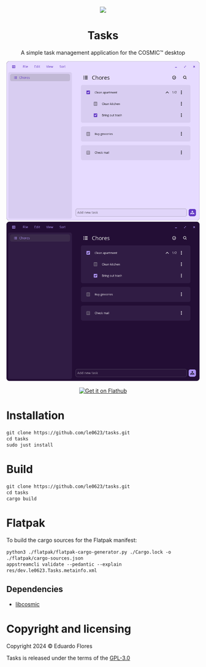 <div align="center">
  <br>
  <img src="res/icons/hicolor/scalable/apps/dev.le0623.Tasks.svg" width="150" />
  <h1>Tasks</h1>

  <p>A simple task management application for the COSMIC™ desktop</p>

  ![window-light.png](https://raw.githubusercontent.com/le0623/tasks/main/res/screenshots/window-light.png#gh-light-mode-only)
  ![window-dark.png](https://raw.githubusercontent.com/le0623/tasks/main/res/screenshots/window-dark.png#gh-dark-mode-only)

  <a href='https://flathub.org/apps/dev.le0623.Tasks'>
    <img width='200' alt='Get it on Flathub' src='https://flathub.org/api/badge?locale=en'/>
  </a>
</div>

# Installation
```
git clone https://github.com/le0623/tasks.git
cd tasks
sudo just install
```

# Build
```
git clone https://github.com/le0623/tasks.git
cd tasks
cargo build
```

# Flatpak
To build the cargo sources for the Flatpak manifest:

```
python3 ./flatpak/flatpak-cargo-generator.py ./Cargo.lock -o ./flatpak/cargo-sources.json
appstreamcli validate --pedantic --explain res/dev.le0623.Tasks.metainfo.xml
```

## Dependencies
- [libcosmic](https://github.com/pop-os/libcosmic?tab=readme-ov-file#building)

# Copyright and licensing

Copyright 2024 © Eduardo Flores

Tasks is released under the terms of the [GPL-3.0](https://github.com/le0623/tasks/blob/main/LICENSE)
